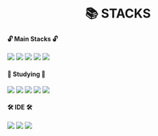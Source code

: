 <div align= " center "><h1>📚 STACKS</h1></div>

 ####   🔓️ Main Stacks 🔓️
<img src="https://img.shields.io/badge/html-E34F26?style=flat&logo=html5&logoColor=white"/> <img src="https://img.shields.io/badge/css-1572B6?style=flat&logo=css3&logoColor=white"/> 
<img src="https://img.shields.io/badge/javascript-F7DF1E?style=flat&logo=javascript&logoColor=black"/>
<img src="https://img.shields.io/badge/react-61DAFB?style=flat&logo=react&logoColor=black"/>
<img src="https://img.shields.io/badge/node.js-339933?style=flat&logo=Node.js&logoColor=white"/>
 <br>

####    🔏 Studying 🔏
<img src="https://img.shields.io/badge/mysql-4479A1?style=flat&logo=mysql&logoColor=white"/> <img src="https://img.shields.io/badge/mongoDB-47A248?style=flat&logo=MongoDB&logoColor=white"/>
<img src="https://img.shields.io/badge/java-007396?style=flat&logo=java&logoColor=white"/>
<img src="https://img.shields.io/badge/spring-6DB33F?style=flat&logo=spring&logoColor=white"/>
<img src="https://img.shields.io/badge/flutter-02569B?style=flat&logo=flutter&logoColor=white"/>
<br>

####  🛠️ IDE 🛠️
<img src = "https://img.shields.io/badge/VSC-007ACC.svg?&style=for-the-badge&logo=Visual%20Studio%20Code&logoColor=white"/> <img src = "https://img.shields.io/badge/Eclipse-2C2255.svg?&style=for-the-badge&logo=Eclipse%20IDE&logoColor=white"/> 
<img src="https://img.shields.io/badge/Intellij IDEA-black?style=or-the-badge&logo=Intellij IDEA&logoColor=white"/>


</div>
